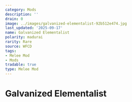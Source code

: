 ```yaml
---
category: Mods
description: ''
drain: 0
image: ../images/galvanized-elementalist-92b512e474.jpg
last_updated: '2025-09-17'
name: Galvanized Elementalist
polarity: madurai
rarity: Rare
source: WFCD
tags:
- Melee Mod
- Mods
tradable: true
type: Melee Mod
---
```


# Galvanized Elementalist

